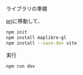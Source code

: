 ライブラリの準備

[prj](./prj/)に移動して、

```sh
npm init
npm install maplibre-gl
npm install --save-dev vite
```



実行
```sh
npm run dev
```